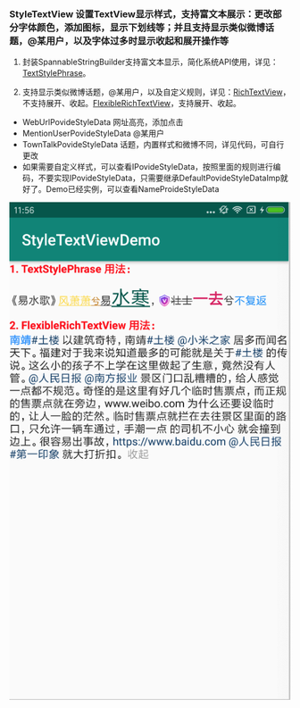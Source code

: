 ### StyleTextView 设置TextView显示样式，支持富文本展示：更改部分字体颜色，添加图标，显示下划线等；并且支持显示类似微博话题，@某用户，以及字体过多时显示收起和展开操作等  

1. 封装SpannableStringBuilder支持富文本显示，简化系统API使用，详见：[TextStylePhrase](https://github.com/kendada/StyleTextView/blob/master/styletextview/src/main/java/com/koudai/styletextview/textstyle/TextStylePhrase.java "Title")。      


2. 支持显示类似微博话题，@某用户，以及自定义规则，详见：[RichTextView](https://github.com/kendada/StyleTextView/blob/master/styletextview/src/main/java/com/koudai/styletextview/RichTextView.java "Title")，不支持展开、收起。[FlexibleRichTextView](https://github.com/kendada/StyleTextView/blob/master/styletextview/src/main/java/com/koudai/styletextview/FlexibleRichTextView.java "Title")，支持展开、收起。      

+ WebUrlPovideStyleData 网址高亮，添加点击
+ MentionUserPovideStyleData @某用户
+ TownTalkPovideStyleData 话题，内置样式和微博不同，详见代码，可自行更改
+ 如果需要自定义样式，可以查看IPovideStyleData，按照里面的规则进行编码，不要实现IPovideStyleData，只需要继承DefaultPovideStyleDataImp就好了。Demo已经实例，可以查看NameProideStyleData

![Alt text](https://github.com/kendada/StyleTextView/blob/master/app/src/main/res/drawable/style_text_view_image.png)
